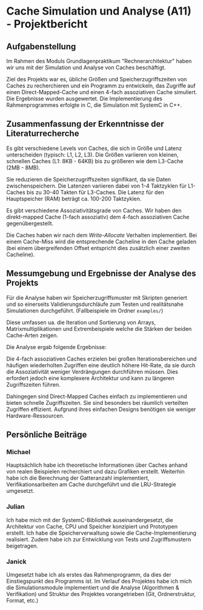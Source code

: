 # Cache Simulation und Analyse (A11) - Projektbericht


## Aufgabenstellung
Im Rahmen des Moduls Grundlagenpraktikum "Rechnerarchitektur" haben wir uns mit der Simulation und Analyse von Caches beschäftigt.

Ziel des Projekts war es, übliche Größen und Speicherzugriffszeiten von Caches zu recherchieren und ein Programm zu entwickeln, das Zugriffe auf einen Direct-Mapped-Cache und einen 4-fach assoziativen Cache simuliert. Die Ergebnisse wurden ausgewertet. Die Implementierung des Rahmenprogrammes erfolgte in C, die Simulation mit SystemC in C++.


## Zusammenfassung der Erkenntnisse der Literaturrecherche
Es gibt verschiedene Levels von Caches, die sich in Größe und Latenz unterscheiden (typisch: L1, L2, L3). Die Größen variieren von kleinen, schnellen Caches (L1: 8KB - 64KB) bis zu größeren wie dem L3-Cache (2MB - 8MB).

Sie reduzieren die Speicherzugriffszeiten signifikant, da sie Daten zwischenspeichern. Die Latenzen variieren dabei von 1-4 Taktzyklen für L1-Caches bis zu 30-40 Takten für L3-Caches. Die Latenz für den Hauptspeicher (RAM) beträgt ca. 100-200 Taktzyklen.

Es gibt verschiedene Assoziativitätsgrade von Caches. Wir haben den direkt-mapped Cache (1-fach assoziativ) dem 4-fach assoziativen Cache gegenübergestellt.

Die Caches haben wir nach dem _Write-Allocate_ Verhalten implementiert.
Bei einem Cache-Miss wird die entsprechende Cacheline in den Cache geladen (bei einem übergreifenden Offset entspricht dies zusätzlich einer zweiten Cacheline).

## Messumgebung und Ergebnisse der Analyse des Projekts
Für die Analyse haben wir Speicherzugriffsmuster mit Skripten generiert und so einerseits Validierungsdurchläufe zum Testen und realitätsnahe Simulationen durchgeführt. (Fallbeispiele im Ordner `examples/`)

Diese umfassen ua. die Iteration und Sortierung von Arrays, Matrixmultiplikationen und Extrembeispiele welche die Stärken der beiden Cache-Arten zeigen.

Die Analyse ergab folgende Ergebnisse:

Die 4-fach assoziativen Caches erzielen bei großen Iterationsbereichen und häufigen wiederholten Zugriffen eine deutlich höhere Hit-Rate, da sie durch die Assoziativität weniger Verdrängungen durchführen müssen. Dies erfordert jedoch eine komplexere Architektur und kann zu längeren Zugriffszeiten führen.

Dahingegen sind Direct-Mapped Caches einfach zu implementieren und bieten schnelle Zugriffszeiten. Sie sind besonders bei räumlich verteilten Zugriffen effizient. Aufgrund ihres einfachen Designs benötigen sie weniger Hardware-Ressourcen.


## Persönliche Beiträge

### Michael
Hauptsächlich habe ich theoretische Informationen über Caches anhand von realen Beispielen recherchiert und dazu Grafiken erstellt. Weiterhin habe ich die Berechnung der Gatteranzahl implementiert, Verifikationsarbeiten am Cache durchgeführt und die LRU-Strategie umgesetzt.


### Julian
Ich habe mich mit der SystemC-Bibliothek auseinandergesetzt, die Architektur von Cache, CPU und Speicher konzipiert und Prototypen erstellt. Ich habe die Speicherverwaltung sowie die Cache-Implementierung realisiert. Zudem habe ich zur Entwicklung von Tests und Zugriffsmustern beigetragen.

### Janick
Umgesetzt habe ich als erstes das Rahmenprogramm, da dies der Einstiegspunkt des Programms ist.
Im Verlauf des Projektes habe ich mich die Simulationsmodule implementiert und die Analyse (Algorithmen & Verifikation) und Struktur des Projektes vorangetrieben (Git, Ordnerstruktur, Format, etc.)
